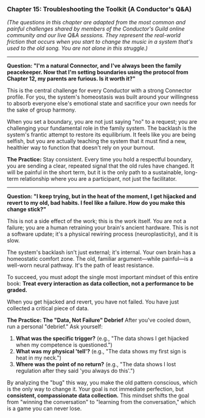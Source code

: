 ### **Chapter 15: Troubleshooting the Toolkit (A Conductor's Q&A)**

*(The questions in this chapter are adapted from the most common and painful challenges shared by members of the Conductor's Guild online community and our live Q&A sessions. They represent the real-world friction that occurs when you start to change the music in a system that's used to the old song. You are not alone in this struggle.)*

---

**Question: "I'm a natural Connector, and I've always been the family peacekeeper. Now that I'm setting boundaries using the protocol from Chapter 12, my parents are furious. Is it worth it?"**

This is the central challenge for every Conductor with a strong Connector profile. For you, the system's homeostasis was built around your willingness to absorb everyone else's emotional state and sacrifice your own needs for the sake of group harmony.

When you set a boundary, you are not just saying "no" to a request; you are challenging your fundamental role in the family system. The backlash is the system's frantic attempt to restore its equilibrium. It feels like you are being selfish, but you are actually teaching the system that it must find a new, healthier way to function that doesn't rely on your burnout.

**The Practice:**
Stay consistent. Every time you hold a respectful boundary, you are sending a clear, repeated signal that the old rules have changed. It will be painful in the short term, but it is the only path to a sustainable, long-term relationship where you are a participant, not just the facilitator.

---

**Question: "I keep trying, but in the heat of the moment, I get hijacked and revert to my old, bad habits. I feel like a failure. How do you make this change stick?"**

This is not a side effect of the work; this is the work itself. You are not a failure; you are a human retraining your brain's ancient hardware. This is not a software update; it's a physical rewiring process (neuroplasticity), and it is slow.

The system's backlash isn't just external; it's internal. Your own brain has a homeostatic comfort zone. The old, familiar argument—while painful—is a well-worn neural pathway. It's the path of least resistance.

To succeed, you must adopt the single most important mindset of this entire book: **Treat every interaction as data collection, not a performance to be graded.**

When you get hijacked and revert, you have not failed. You have just collected a critical piece of data.

**The Practice: The "Data, Not Failure" Debrief**
After you've cooled down, run a personal "debrief." Ask yourself:
1.  **What was the specific trigger?** (e.g., "The data shows I get hijacked when my competence is questioned.")
2.  **What was my physical 'tell'?** (e.g., "The data shows my first sign is heat in my neck.")
3.  **Where was the point of no return?** (e.g., "The data shows I lost regulation after they said 'you always do this'.")

By analyzing the "bug" this way, you make the old pattern conscious, which is the only way to change it. Your goal is not immediate perfection, but **consistent, compassionate data collection.** This mindset shifts the goal from "winning the conversation" to "learning from the conversation," which is a game you can never lose.
      